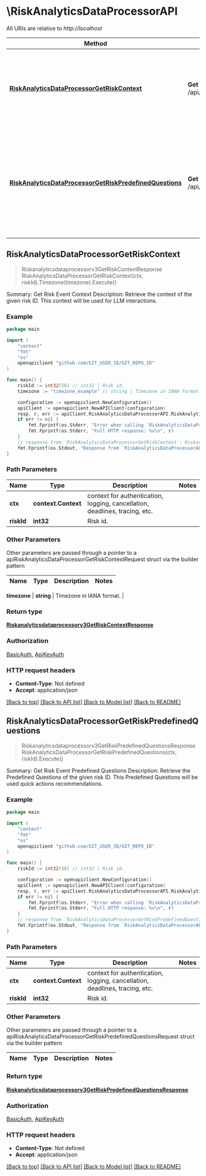 # \RiskAnalyticsDataProcessorAPI

All URIs are relative to *http://localhost*

Method | HTTP request | Description
------------- | ------------- | -------------
[**RiskAnalyticsDataProcessorGetRiskContext**](RiskAnalyticsDataProcessorAPI.md#RiskAnalyticsDataProcessorGetRiskContext) | **Get** /api/v3/risk_events/context/{risk_id} | Summary: Get Risk Event Context Description: Retrieve the context of the given risk ID. This context will be used for LLM interactions.
[**RiskAnalyticsDataProcessorGetRiskPredefinedQuestions**](RiskAnalyticsDataProcessorAPI.md#RiskAnalyticsDataProcessorGetRiskPredefinedQuestions) | **Get** /api/v3/risk_events/{risk_id}/questions | Summary: Get Risk Event Predefined Questions Description: Retrieve the Predefined Questions of the given risk ID. This Predefined Questions will be used quick actions recommendations.



## RiskAnalyticsDataProcessorGetRiskContext

> Riskanalyticsdataprocessorv3GetRiskContextResponse RiskAnalyticsDataProcessorGetRiskContext(ctx, riskId).Timezone(timezone).Execute()

Summary: Get Risk Event Context Description: Retrieve the context of the given risk ID. This context will be used for LLM interactions.

### Example

```go
package main

import (
	"context"
	"fmt"
	"os"
	openapiclient "github.com/GIT_USER_ID/GIT_REPO_ID"
)

func main() {
	riskId := int32(56) // int32 | Risk id.
	timezone := "timezone_example" // string | Timezone in IANA format. (optional)

	configuration := openapiclient.NewConfiguration()
	apiClient := openapiclient.NewAPIClient(configuration)
	resp, r, err := apiClient.RiskAnalyticsDataProcessorAPI.RiskAnalyticsDataProcessorGetRiskContext(context.Background(), riskId).Timezone(timezone).Execute()
	if err != nil {
		fmt.Fprintf(os.Stderr, "Error when calling `RiskAnalyticsDataProcessorAPI.RiskAnalyticsDataProcessorGetRiskContext``: %v\n", err)
		fmt.Fprintf(os.Stderr, "Full HTTP response: %v\n", r)
	}
	// response from `RiskAnalyticsDataProcessorGetRiskContext`: Riskanalyticsdataprocessorv3GetRiskContextResponse
	fmt.Fprintf(os.Stdout, "Response from `RiskAnalyticsDataProcessorAPI.RiskAnalyticsDataProcessorGetRiskContext`: %v\n", resp)
}
```

### Path Parameters


Name | Type | Description  | Notes
------------- | ------------- | ------------- | -------------
**ctx** | **context.Context** | context for authentication, logging, cancellation, deadlines, tracing, etc.
**riskId** | **int32** | Risk id. | 

### Other Parameters

Other parameters are passed through a pointer to a apiRiskAnalyticsDataProcessorGetRiskContextRequest struct via the builder pattern


Name | Type | Description  | Notes
------------- | ------------- | ------------- | -------------

 **timezone** | **string** | Timezone in IANA format. | 

### Return type

[**Riskanalyticsdataprocessorv3GetRiskContextResponse**](Riskanalyticsdataprocessorv3GetRiskContextResponse.md)

### Authorization

[BasicAuth](../README.md#BasicAuth), [ApiKeyAuth](../README.md#ApiKeyAuth)

### HTTP request headers

- **Content-Type**: Not defined
- **Accept**: application/json

[[Back to top]](#) [[Back to API list]](../README.md#documentation-for-api-endpoints)
[[Back to Model list]](../README.md#documentation-for-models)
[[Back to README]](../README.md)


## RiskAnalyticsDataProcessorGetRiskPredefinedQuestions

> Riskanalyticsdataprocessorv3GetRiskPredefinedQuestionsResponse RiskAnalyticsDataProcessorGetRiskPredefinedQuestions(ctx, riskId).Execute()

Summary: Get Risk Event Predefined Questions Description: Retrieve the Predefined Questions of the given risk ID. This Predefined Questions will be used quick actions recommendations.

### Example

```go
package main

import (
	"context"
	"fmt"
	"os"
	openapiclient "github.com/GIT_USER_ID/GIT_REPO_ID"
)

func main() {
	riskId := int32(56) // int32 | Risk id.

	configuration := openapiclient.NewConfiguration()
	apiClient := openapiclient.NewAPIClient(configuration)
	resp, r, err := apiClient.RiskAnalyticsDataProcessorAPI.RiskAnalyticsDataProcessorGetRiskPredefinedQuestions(context.Background(), riskId).Execute()
	if err != nil {
		fmt.Fprintf(os.Stderr, "Error when calling `RiskAnalyticsDataProcessorAPI.RiskAnalyticsDataProcessorGetRiskPredefinedQuestions``: %v\n", err)
		fmt.Fprintf(os.Stderr, "Full HTTP response: %v\n", r)
	}
	// response from `RiskAnalyticsDataProcessorGetRiskPredefinedQuestions`: Riskanalyticsdataprocessorv3GetRiskPredefinedQuestionsResponse
	fmt.Fprintf(os.Stdout, "Response from `RiskAnalyticsDataProcessorAPI.RiskAnalyticsDataProcessorGetRiskPredefinedQuestions`: %v\n", resp)
}
```

### Path Parameters


Name | Type | Description  | Notes
------------- | ------------- | ------------- | -------------
**ctx** | **context.Context** | context for authentication, logging, cancellation, deadlines, tracing, etc.
**riskId** | **int32** | Risk id. | 

### Other Parameters

Other parameters are passed through a pointer to a apiRiskAnalyticsDataProcessorGetRiskPredefinedQuestionsRequest struct via the builder pattern


Name | Type | Description  | Notes
------------- | ------------- | ------------- | -------------


### Return type

[**Riskanalyticsdataprocessorv3GetRiskPredefinedQuestionsResponse**](Riskanalyticsdataprocessorv3GetRiskPredefinedQuestionsResponse.md)

### Authorization

[BasicAuth](../README.md#BasicAuth), [ApiKeyAuth](../README.md#ApiKeyAuth)

### HTTP request headers

- **Content-Type**: Not defined
- **Accept**: application/json

[[Back to top]](#) [[Back to API list]](../README.md#documentation-for-api-endpoints)
[[Back to Model list]](../README.md#documentation-for-models)
[[Back to README]](../README.md)

